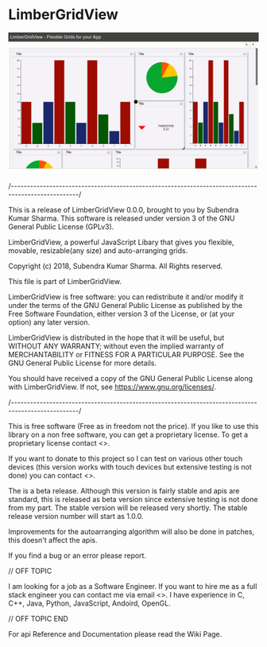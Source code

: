 # LimberGridView

![](https://github.com/sharma-subendra-kr/test/raw/master/final.gif)

/---------------------------------------------------------------------------------------------------/

This is a release of LimberGridView 0.0.0, brought to you by Subendra Kumar Sharma.
This software is released under version 3 of the GNU General Public License (GPLv3).

LimberGridView, a powerful JavaScript Libary that gives you flexible, movable, resizable(any size) and auto-arranging grids.

Copyright (c) 2018, Subendra Kumar Sharma. All Rights reserved.

This file is part of LimberGridView.

LimberGridView is free software: you can redistribute it and/or modify
it under the terms of the GNU General Public License as published by
the Free Software Foundation, either version 3 of the License, or
(at your option) any later version.

LimberGridView is distributed in the hope that it will be useful,
but WITHOUT ANY WARRANTY; without even the implied warranty of
MERCHANTABILITY or FITNESS FOR A PARTICULAR PURPOSE.  See the
GNU General Public License for more details.

You should have received a copy of the GNU General Public License
along with LimberGridView.  If not, see <https://www.gnu.org/licenses/>.

/---------------------------------------------------------------------------------------------------/

This is free software (Free as in freedom not the price).
If you like to use this library on a non free software, you can get a proprietary license. To get a proprietary license contact <>.

If you want to donate to this project so I can test on various other touch devices (this version works with touch devices but extensive testing is not done) you can contact <>.

The is a beta release. Although this version is fairly stable and apis are standard, this is released as beta version since extensive testing is not done from my part. The stable version will be released very shortly. The stable release version number will start as 1.0.0.

Improvements for the autoarranging algorithm will also be done in patches, this doesn't affect the apis.

If you find a bug or an error please report.

// OFF TOPIC

I am looking for a job as a Software Engineer. If you want to hire me as a full stack engineer you can contact me via email <>. I have experience in C, C++, Java, Python, JavaScript, Andoird, OpenGL.

// OFF TOPIC END

For api Reference and Documentation please read the Wiki Page.
